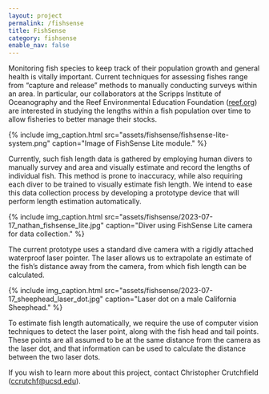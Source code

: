 ```yaml
---
layout: project
permalink: /fishsense
title: FishSense
category: fishsense
enable_nav: false
---
```

Monitoring fish species to keep track of their population growth and general health is vitally important. Current techniques for assessing fishes range from “capture and release” methods to manually conducting surveys within an area. In particular, our collaborators at the Scripps Institute of Oceanography and the Reef Environmental Education Foundation ([reef.org](https://www.reef.org/)) are interested in studying the lengths within a fish population over time to allow fisheries to better manage their stocks. 

{% include 
    img_caption.html
    src="assets/fishsense/fishsense-lite-system.png"
    caption="Image of FishSense Lite module."
%}

Currently, such fish length data is gathered by employing human divers to manually survey and area and visually estimate and record the lengths of individual fish. This method is prone to inaccuracy, while also requiring each diver to be trained to visually estimate fish length. We intend to ease this data collection process by developing a prototype device that will perform length estimation automatically. 

{% include 
    img_caption.html
    src="assets/fishsense/2023-07-17_nathan_fishsense_lite.jpg"
    caption="Diver using FishSense Lite camera for data collection."
%}

The current prototype uses a standard dive camera with a rigidly attached waterproof laser pointer. The laser allows us to extrapolate an estimate of the fish’s distance away from the camera, from which fish length can be calculated.

{% include 
    img_caption.html
    src="assets/fishsense/2023-07-17_sheephead_laser_dot.jpg"
    caption="Laser dot on a male California Sheephead."
%}

To estimate fish length automatically, we require the use of computer vision techniques to detect the laser point, along with the fish head and tail points. These points are all assumed to be at the same distance from the camera as the laser dot, and that information can be used to calculate the distance between the two laser dots.

If you wish to learn more about this project, contact Christopher Crutchfield ([ccrutchf@ucsd.edu](mailto:ccrutchf@ucsd.edu)).
